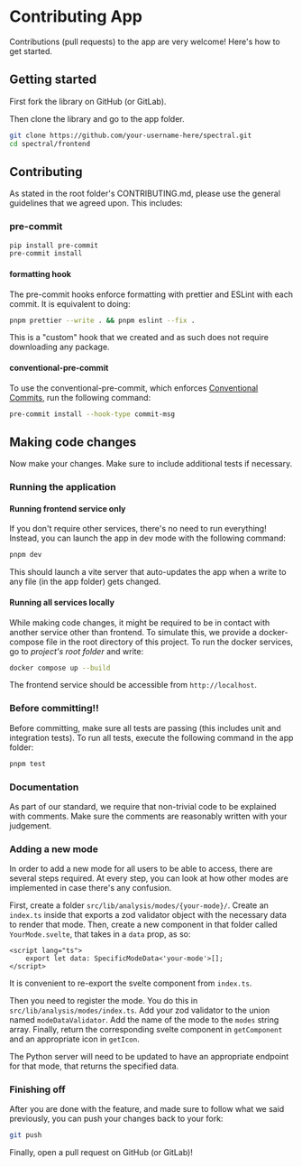 # Contributing App

Contributions (pull requests) to the app are very welcome! Here's how to get started.

## Getting started

First fork the library on GitHub (or GitLab).

Then clone the library and go to the app folder.

<!-- TODO: change it to `app` when the time comes -->

```bash
git clone https://github.com/your-username-here/spectral.git
cd spectral/frontend
```

## Contributing

As stated in the root folder's CONTRIBUTING.md, please use the general guidelines that we agreed upon. This includes:

### pre-commit

```bash
pip install pre-commit
pre-commit install
```

#### formatting hook

The pre-commit hooks enforce formatting with prettier and ESLint with each commit. It is equivalent to doing:

```bash
pnpm prettier --write . && pnpm eslint --fix .
```

This is a "custom" hook that we created and as such does not require downloading any package.

#### conventional-pre-commit

To use the conventional-pre-commit, which enforces [Conventional Commits](https://www.conventionalcommits.org/en/v1.0.0/), run the following command:

```bash
pre-commit install --hook-type commit-msg
```

## Making code changes

Now make your changes. Make sure to include additional tests if necessary.

### Running the application

#### Running frontend service only

If you don't require other services, there's no need to run everything! Instead, you can launch the app in dev mode with the following command:

```bash
pnpm dev
```

This should launch a vite server that auto-updates the app when a write to any file (in the app folder) gets changed.

#### Running all services locally

While making code changes, it might be required to be in contact with another service other than frontend. To simulate this, we provide a docker-compose file in the root directory of this project. To run the docker services, go to _project's root folder_ and write:

```bash
docker compose up --build
```

The frontend service should be accessible from `http://localhost`.

### Before committing!!

Before committing, make sure all tests are passing (this includes unit and integration tests). To run all tests, execute the following command in the app folder:

```bash
pnpm test
```

### Documentation

As part of our standard, we require that non-trivial code to be explained with comments. Make sure the comments are reasonably written with your judgement.

### Adding a new mode

In order to add a new mode for all users to be able to access, there are several steps required. At every step, you can look at how other modes are implemented in case there's any confusion.

First, create a folder `src/lib/analysis/modes/{your-mode}/`. Create an `index.ts` inside that exports a zod validator object with the necessary data to render that mode. Then, create a new component in that folder called `YourMode.svelte`, that takes in a `data` prop, as so:

```svelte
<script lang="ts">
	export let data: SpecificModeData<'your-mode'>[];
</script>
```

It is convenient to re-export the svelte component from `index.ts`.

Then you need to register the mode. You do this in `src/lib/analysis/modes/index.ts`. Add your zod validator to the union named `modeDataValidator`. Add the name of the mode to the `modes` string array. Finally, return the corresponding svelte component in `getComponent` and an appropriate icon in `getIcon`.

The Python server will need to be updated to have an appropriate endpoint for that mode, that returns the specified data.

### Finishing off

After you are done with the feature, and made sure to follow what we said previously, you can push your changes back to your fork:

```bash
git push
```

Finally, open a pull request on GitHub (or GitLab)!
